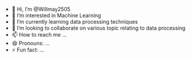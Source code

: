 - 👋 Hi, I’m @Willmay2505
- 👀 I’m interested in Machine Learning
- 🌱 I’m currently learning data processing techniques
- 💞️ I’m looking to collaborate on various topic relating to data processing
- 📫 How to reach me ...
- 😄 Pronouns: ...
- ⚡ Fun fact: ...

<!---
Willmay2505/Willmay2505 is a ✨ special ✨ repository because its `README.md` (this file) appears on your GitHub profile.
You can click the Preview link to take a look at your changes.
--->
